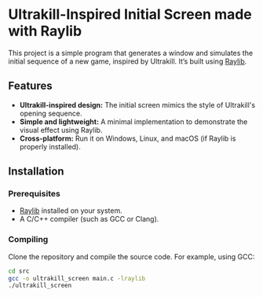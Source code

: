 # Ultrakill-Inspired Initial Screen made with Raylib

This project is a simple program that generates a window and simulates the initial sequence of a new game, inspired by Ultrakill. It’s built using [Raylib](https://www.raylib.com/).

## Features

- **Ultrakill-inspired design:** The initial screen mimics the style of Ultrakill's opening sequence.
- **Simple and lightweight:** A minimal implementation to demonstrate the visual effect using Raylib.
- **Cross-platform:** Run it on Windows, Linux, and macOS (if Raylib is properly installed).

## Installation

### Prerequisites

- [Raylib](https://www.raylib.com/) installed on your system.
- A C/C++ compiler (such as GCC or Clang).

### Compiling

Clone the repository and compile the source code. For example, using GCC:

```bash
cd src
gcc -o ultrakill_screen main.c -lraylib
./ultrakill_screen

```
